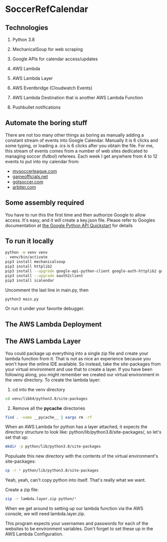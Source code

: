 # SoccerRefCalendar

## Technologies
1. Python 3.8
2. MechanicalSoup for web scraping
3. Google APIs for calendar access/updates
4. AWS Lambda
5. AWS Lambda Layer

6. AWS Eventbridge (Cloudwatch Events)
7. AWS Lambda Destination that is another AWS Lambda Function
8. Pushbullet notifications

## Automate the boring stuff
There are not too many other things as boring as manually adding a constant stream of events
into Google Calendar.  Manually it is 6 clicks and some typing, or loading a .ics is 6 clicks
after you obtain the file.
For me, this stream of events comes from a number of web sites dedicated to managing soccer
(futbol) referees.  Each week I get anywhere from 4 to 12 events to put into my calendar from:
* [mysoccerleague.com](https://mysoccerleague.com)
* [gameofficials.net](https://gameofficials.net)
* [gotsoccer.com](https://gotsoccer.com)
* [arbiter.com](https://arbiter.com)

## Some assembly required

You have to run this the first time and then authorize Google to allow access.  It's easy, and it will create a key.json file.  Please refer to Googles documentation at [the Google Python API Quickstart](https://developers.google.com/google-apps/calendar/quickstart/python) for details

## To run it locally
```bash
python -m venv venv
. venv/bin/activate
pip3 install mechanicalsoup
pip3 install httplib2
pip3 install --upgrade google-api-python-client google-auth-httplib2 google-auth-oauthlib
pip3 install --upgrade oauth2client
pip3 install icalendar
```

Uncomment the last line in main.py, then
```bash
python3 main.py
```
Or run it under your favorite debugger.

## The AWS Lambda Deployment


## The AWS Lambda Layer
You could package up everything into a single zip file and create your lambda function from it.  That is not as nice an experience because you won't 
have the online IDE available.  So instead, take the site-packages from your virtual environment and use that to create a layer.  If you have been following along, you might remember we created our virtual environment in the venv directory.  To create the lambda layer:

1) cd into the venv directory
```bash
cd venv/lib64/python3.8/site-packages
```
2) Remove all the __pycache__ directories
```bash
find . -name __pycache__ | xargs rm -rf
```
When an AWS Lambda for python has a layer attached, it expects the directory structure to look like:
python/lib/python3.8/site-packages/<packages>, so let's set that up:
```bash
mkdir -p python/lib/python3.8/site-packages
```

Populuate this new directory with the contents of the virtual environment's site-packages:
```bash
cp -r * python/lib/python3.8/site-packages
```
Yeah, yeah, can't copy python into itself.  That's really what we want.

Create a zip file:
```bash
zip -r lambda.layer.zip python/*
```

When we get around to setting up our lambda function via the AWS console, we will need lambda.layer.zip.

This program expects your usernames and passwords for each of the websites to be environment variables.  Don't forget to set these up in the AWS Lambda Configuration.

